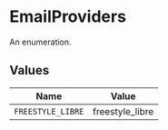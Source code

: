 # EmailProviders

An enumeration.


## Values

| Name              | Value             |
| ----------------- | ----------------- |
| `FREESTYLE_LIBRE` | freestyle_libre   |